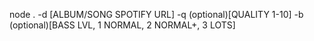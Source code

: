 node . -d [ALBUM/SONG SPOTIFY URL] -q (optional)[QUALITY 1-10] -b (optional)[BASS LVL, 1 NORMAL, 2 NORMAL+, 3 LOTS]
